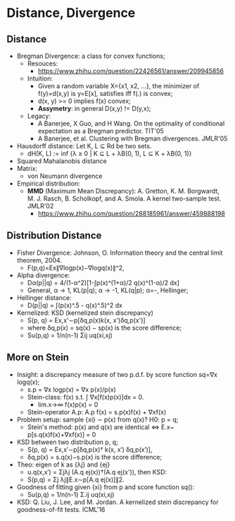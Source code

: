 # Distance, Divergence

## Distance
- Bregman Divergence: a class for convex functions;
	- Resouces:
		- https://www.zhihu.com/question/22426561/answer/209945856
	- Intuition:
		- Given a random variable X={x1, x2, ...}, the minimizer of f(y)=d(x,y) is y=E[x], satisfies iff f(.) is convex;
		- d(x, y) >= 0 implies f(x) convex;
		- **Assymetry**: in general D(x,y) != D(y,x);
	- Legacy:
		- A Banerjee, X Guo, and H Wang. On the optimality of conditional expectation as a Bregman predictor. TIT'05
		- A Banerjee, et al. Clustering with Bregman divergences. JMLR'05
- Hausdorff distance: Let K, L ⊆ Rd be two sets.
	- dH(K, L) := inf {λ ≥ 0 | K ⊆ L + λB(0, 1), L ⊆ K + λB(0, 1)}
- Squared Mahalanobis distance
- Matrix:
	- von Neumann divergence
- Empirical distribution:
	- **MMD** (Maximum Mean Discrepancy): A. Gretton, K. M. Borgwardt, M. J. Rasch, B. Scholkopf, and A. Smola. A kernel two-sample test. JMLR'02
		- https://www.zhihu.com/question/288185961/answer/459888198

## Distribution Distance
- Fisher Divergence: Johnson, O. Information theory and the central limit theorem, 2004.
	- F(p,q)=Ex∥∇logp(x)−∇logq(x)∥^2,
- Alpha divergence:
	- Dα(p||q) = 4/(1-α^2)[1-∫p(x)^(1+α)/2 q(x)^(1-α)/2 dx]
	- General, α -> 1, KL(p|q); α -> -1, KL(q|p); α=-, Hellinger;
- Hellinger distance:
	- D(p||q) = ∫(p(x)^.5 - q(x)^.5)^2 dx
- Kernelized: KSD (kernelized stein discrepancy)
	- S(p, q) = Ex,x'∼p[δq,p(x)k(x, x')δq,p(x')]
	- where δq,p(x) = sq(x) − sp(x) is the score difference;
	- Su(p,q) = 1/n(n-1) Σij uq(xi,xj)

## More on Stein
- Insight: a discrepancy measure of two p.d.f. by score function sq=∇x logq(x);
	- s.p = ∇x logp(x) = ∇x p(x)/p(x)
	- Stein-class: f(x) s.t. ∫ ∇x[f(x)p(x)]dx = 0.
		- lim.x→∞ f(x)p(x) = 0
	- Stein-operator A.p: A.p f(x) = s.p(x)f(x) + ∇xf(x)
- Problem setup: sample {xi} ∼ p(x) from q(x)? H0: p = q;
	- Stein's method: p(x) and q(x) are identical ⇔ E.x~ p[s.q(x)f(x)+∇xf(x)] = 0
- KSD between two distribution p, q;
	- S(p, q) = Ex,x′∼p[δq,p(x)† k(x, x′) δq,p(x′)],
	- δq,p(x) = s.q(x)−s.p(x) is the score difference;
- Theo: eigen of k as {λj} and {ej}
	- u.q(x,x′) = Σjλj (A.q ej(x))†(A.q ej(x')), then KSD:
	- S(p,q) = Σj λj∥E.x∼p[A.q ej(x)]∥2.
- Goodness of fitting given {xi} from p and score function sq():
	- Su(p,q) = 1/n(n-1) Σ.ij uq(xi,xj)
- KSD: Q. Liu, J. Lee, and M. Jordan. A kernelized stein discrepancy for goodness-of-fit tests. ICML'16
